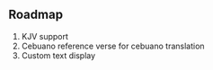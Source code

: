 ## Roadmap

1. KJV support
1. Cebuano reference verse for cebuano translation
1. Custom text display
